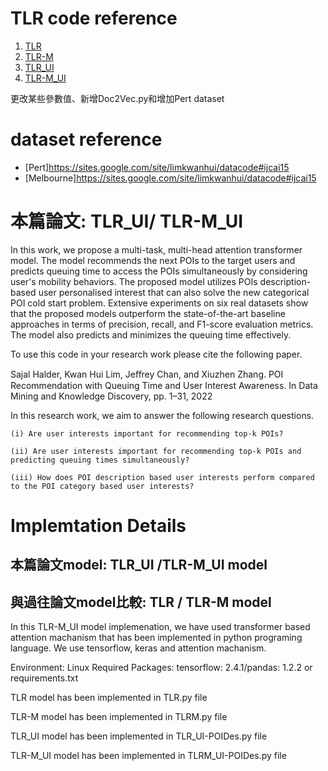 # TLR code reference
1. [TLR](https://github.com/sajalhalder/TLR)
2. [TLR-M](https://github.com/sajalhalder/TLR-M)
3. [TLR_UI](https://github.com/sajalhalder/TLR-M_UI)
4. [TLR-M_UI](https://github.com/sajalhalder/TLR-M_UI)

更改某些參數值、新增Doc2Vec.py和增加Pert dataset
# dataset reference
- [Pert]https://sites.google.com/site/limkwanhui/datacode#ijcai15
- [Melbourne]https://sites.google.com/site/limkwanhui/datacode#ijcai15

# 本篇論文: TLR_UI/ TLR-M_UI
In this work, we propose a multi-task, multi-head attention transformer model. The model recommends the next POIs to the target users and predicts queuing time to access the POIs simultaneously by considering user's mobility behaviors. The proposed model utilizes POIs description-based user personalised interest that can also solve the new categorical POI cold start problem. Extensive experiments on six real datasets show that the proposed models outperform the state-of-the-art baseline approaches in terms of precision, recall, and F1-score evaluation metrics. The model also predicts and minimizes the queuing time effectively.


To use this code in your research work please cite the following paper.  


Sajal Halder, Kwan Hui Lim, Jeﬀrey Chan, and Xiuzhen Zhang. POI Recommendation with Queuing Time and User Interest Awareness. In Data Mining and Knowledge
Discovery, pp. 1–31, 2022

In this research work, we aim to answer the following research questions. 
  
    (i) Are user interests important for recommending top-k POIs?

    (ii) Are user interests important for recommending top-k POIs and predicting queuing times simultaneously?

    (iii) How does POI description based user interests perform compared to the POI category based user interests? 



# Implemtation Details
## 本篇論文model: TLR_UI /TLR-M_UI model
## 與過往論文model比較: TLR / TLR-M model
In this TLR-M_UI model implemenation, we have used transformer based attention machanism that has been implemented in python programing language. We use tensorflow, keras and attention machanism. 

Environment: Linux 
Required Packages: tensorflow: 2.4.1/pandas: 1.2.2 or requirements.txt

TLR model has been implemented in TLR.py file

TLR-M model has been implemented in TLRM.py file

TLR_UI model has been implemented in TLR_UI-POIDes.py file

TLR-M_UI model has been implemented in TLRM_UI-POIDes.py file



